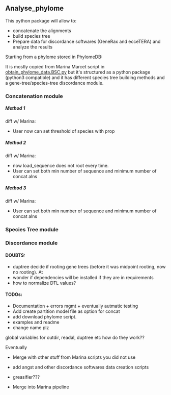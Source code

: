 Analyse_phylome
--------

This python package will allow to:

* concatenate the alignments
* build species tree
* Prepare data for discordance softwares (GeneRax and ecceTERA) and analyze the results

Starting from a phylome stored in PhylomeDB:


It is mostly copied from Marina Marcet script in [obtain_phylome_data.BSC.py](https://github.com/Gabaldonlab/projects/blob/master/phylome_scripts/obtain_phylome_data.BSC.py) but it's structured as a python package (python3 compatible) and it has different species tree building methods and a gene-tree/species-tree discordance module.


### Concatenation module

##### Method 1

diff w/ Marina:

* User now can set threshold of species with prop

##### Method 2

diff w/ Marina:

* now load_sequence does not root every time.
* User can set both min number of sequence and minimum number of concat alns

##### Method 3

diff w/ Marina:

* User can set both min number of sequence and minimum number of concat alns


### Species Tree module



### Discordance module



#### DOUBTS:

* duptree decide if rooting gene trees (before it was midpoint rooting, now no rooting). At
* wonder if dependencies will be installed if they are in requirements
* how to normalize DTL values?

#### TODOs:

* Documentation + errors mgmt + eventually autmatic testing
* Add create partition model file as option for concat
* add download phylome script.
* examples and readme
* change name plz

global variables for outdir, readal, duptree etc how do they work??

Eventually

* Merge with other stuff from Marina scripts you did not use
* add angst and other discordance softwares data creation scripts
* greasifier???

* Merge into Marina pipeline
